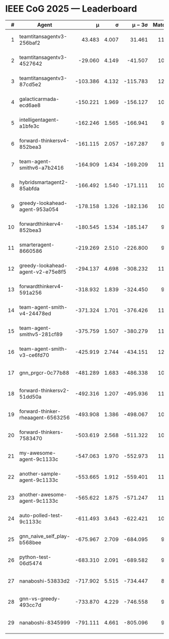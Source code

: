 # IEEE CoG 2025 — Leaderboard

| # | Agent | μ | σ | μ − 3σ | Matches | Updated |
|---:|---|---:|---:|---:|---:|---|
| 1 | teamtitansagentv3-256baf2 | 43.483 | 4.007 | 31.461 | 11580 | 2025-08-21 09:20 |
| 2 | teamtitansagentv3-4527642 | -29.060 | 4.149 | -41.507 | 10794 | 2025-08-21 09:20 |
| 3 | teamtitansagentv3-87cd5e2 | -103.386 | 4.132 | -115.783 | 12206 | 2025-08-21 09:20 |
| 4 | galacticarmada-ecd6ae8 | -150.221 | 1.969 | -156.127 | 10900 | 2025-08-21 09:20 |
| 5 | intelligentagent-a1bfe3c | -162.246 | 1.565 | -166.941 | 9424 | 2025-08-21 09:20 |
| 6 | forward-thinkersv4-852bea3 | -161.115 | 2.057 | -167.287 | 9164 | 2025-08-21 09:20 |
| 7 | team-agent-smithv6-a7b2416 | -164.909 | 1.434 | -169.209 | 11000 | 2025-08-21 09:20 |
| 8 | hybridsmartagent2-85abfda | -166.492 | 1.540 | -171.111 | 10047 | 2025-08-21 09:20 |
| 9 | greedy-lookahead-agent-953a054 | -178.158 | 1.326 | -182.136 | 10918 | 2025-08-21 09:20 |
| 10 | forwardthinkerv4-852bea3 | -180.545 | 1.534 | -185.147 | 9126 | 2025-08-21 09:20 |
| 11 | smarteragent-8660586 | -219.269 | 2.510 | -226.800 | 9855 | 2025-08-21 09:20 |
| 12 | greedy-lookahead-agent-v2-e75e8f5 | -294.137 | 4.698 | -308.232 | 11218 | 2025-08-21 09:20 |
| 13 | forwardthinkerv4-591a256 | -318.932 | 1.839 | -324.450 | 9652 | 2025-08-21 09:20 |
| 14 | team-agent-smith-v4-24478ed | -371.324 | 1.701 | -376.426 | 11922 | 2025-08-21 09:20 |
| 15 | team-agent-smithv5-281cf89 | -375.759 | 1.507 | -380.279 | 11800 | 2025-08-21 09:20 |
| 16 | team-agent-smith-v3-ce6fd70 | -425.919 | 2.744 | -434.151 | 12462 | 2025-08-21 09:20 |
| 17 | gnn_prgcr-0c77b88 | -481.289 | 1.683 | -486.338 | 10350 | 2025-08-21 09:20 |
| 18 | forward-thinkersv2-51dd50a | -492.316 | 1.207 | -495.936 | 11374 | 2025-08-21 09:20 |
| 19 | forward-thinker-rheaagent-6563256 | -493.908 | 1.386 | -498.067 | 10854 | 2025-08-21 09:20 |
| 20 | forward-thinkers-7583470 | -503.619 | 2.568 | -511.322 | 10660 | 2025-08-21 09:20 |
| 21 | my-awesome-agent-9c1133c | -547.063 | 1.970 | -552.973 | 11480 | 2025-08-21 09:20 |
| 22 | another-sample-agent-9c1133c | -553.665 | 1.912 | -559.401 | 11140 | 2025-08-21 09:20 |
| 23 | another-awesome-agent-9c1133c | -565.622 | 1.875 | -571.247 | 11820 | 2025-08-21 09:20 |
| 24 | auto-polled-test-9c1133c | -611.493 | 3.643 | -622.421 | 10860 | 2025-08-21 09:20 |
| 25 | gnn_naive_self_play-b568bee | -675.967 | 2.709 | -684.095 | 9200 | 2025-08-21 09:20 |
| 26 | python-test-06d5474 | -683.310 | 2.091 | -689.582 | 9350 | 2025-08-21 09:20 |
| 27 | nanaboshi-53833d2 | -717.902 | 5.515 | -734.447 | 8810 | 2025-08-21 09:20 |
| 28 | gnn-vs-greedy-493cc7d | -733.870 | 4.229 | -746.558 | 9140 | 2025-08-21 09:20 |
| 29 | nanaboshi-8345999 | -791.111 | 4.661 | -805.096 | 9530 | 2025-08-21 09:20 |
